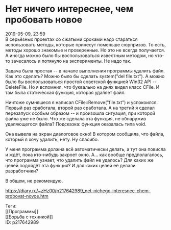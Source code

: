 Нет ничего интереснее, чем пробовать новое
===========================================

   
 2019-05-09, 23:59   
  В серьёзных проектах со сжатыми сроками надо стараться использовать методы, которые принесут поменьше сюрпризов. То есть, методы хорошо знакомые и проверенные. Но это не всегда получается. А иногда можно было бы воспользоваться известным методом, но что-то зачесалось и потянуло на эксперименты. Не надо так.   
   
 Задача была простая -- в начале выполнения программы удалить файл. Как это сделать? Можно было бы сделать system("del file.txt"). А можно было бы воспользоваться простой советской функцией Win32 API -- DeleteFile. Но я вспомнил, что буквально на днях видел класс CFile. И там была статическая функция, которая удаляет файл.   
   
 Ничтоже сумняшеся я написал CFile::Remove("file.txt") и успокоился. Первый раз сработала, второй раз сработала. А на третий я сделал перезапуск особым образом -- и произошла ситуация, при которой файла уже не было. Что же сделала эта функция, не обнаружив удаляющегося файла? Подсказка: функция оказалась типа void.   
   
 Она вывела на экран диалоговое окно! В котором сообщила, что файла, который я хочу удалить, нету. Ну спасибо.   
   
 У меня программа должна всё автоматически делать, а тут она повисла и ждёт, пока кто-нибудь закроет окно. А... как вообще предполагалось, что программа узнает, что удалить файл не удалось? Для каких же целей подойдёт эта функция? И для каких целей её делали разработчики?   
   
 В общем, не рекомендую.   
    
 <https://diary.ru/~zHz00/p217642989_net-nichego-interesnee-chem-probovat-novoe.htm>   
   
 Теги:   
 [[Программы]]   
 [[Борьба с техникой]]   
 ID: p217642989